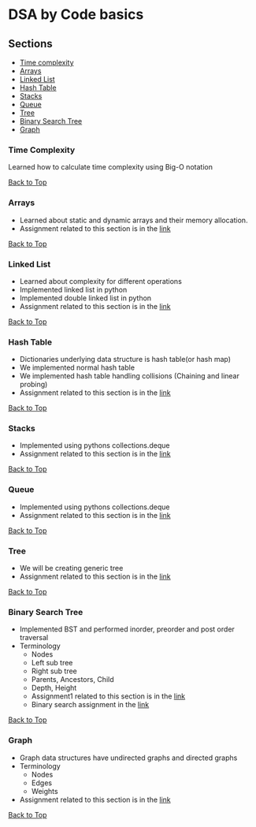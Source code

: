 # DSA by Code basics

## **Sections**
- [Time complexity](#time-complexity)
- [Arrays](#arrays)
- [Linked List](#linked-list)
- [Hash Table](#hash-table)
- [Stacks](#stacks)
- [Queue](#queue)
- [Tree](#tree)
- [Binary Search Tree](#binary-search-tree)
- [Graph](#graph)

### **Time Complexity**

Learned how to calculate time complexity using Big-O notation

[Back to Top](#dsa-by-code-basics)

### **Arrays**

- Learned about static and dynamic arrays and their memory allocation.
- Assignment related to this section is in the [link](https://github.com/codebasics/data-structures-algorithms-python/blob/master/data_structures/2_Arrays/2_arrays_exercise.md)

[Back to Top](#dsa-by-code-basics)

### **Linked List**

- Learned about complexity for different operations
- Implemented linked list in python
- Implemented double linked list in python
- Assignment related to this section is in the [link](https://github.com/codebasics/data-structures-algorithms-python/blob/master/data_structures/3_LinkedList/3_linked_list_exercise.md)

[Back to Top](#dsa-by-code-basics)

### **Hash Table**

- Dictionaries underlying data structure is hash table(or hash map)
- We implemented normal hash table
- We implemented hash table handling collisions (Chaining and linear probing)
- Assignment related to this section is in the [link](https://github.com/codebasics/data-structures-algorithms-python/blob/master/data_structures/4_HashTable_2_Collisions/4_hash_table_exercise.md)

[Back to Top](#dsa-by-code-basics)

### **Stacks**

- Implemented using pythons collections.deque
- Assignment related to this section is in the [link](https://github.com/codebasics/data-structures-algorithms-python/blob/master/data_structures/5_Stack/5_stack_exercise.md)

[Back to Top](#dsa-by-code-basics)

### **Queue**

- Implemented using pythons collections.deque
- Assignment related to this section is in the [link](https://github.com/codebasics/data-structures-algorithms-python/blob/master/data_structures/6_Queue/6_queue_exercise.md)

[Back to Top](#dsa-by-code-basics)

### **Tree**

- We will be creating generic tree
- Assignment related to this section is in the [link](https://github.com/codebasics/data-structures-algorithms-python/blob/master/data_structures/7_Tree/7_tree_exercise.md)

[Back to Top](#dsa-by-code-basics)

### **Binary Search Tree**

- Implemented BST and performed inorder, preorder and post order traversal
- Terminology
    - Nodes
    - Left sub tree
    - Right sub tree
    - Parents, Ancestors, Child
    - Depth, Height
    - Assignment1 related to this section is in the [link](https://github.com/codebasics/data-structures-algorithms-python/blob/master/data_structures/8_Binary_Tree_1/8_binary_tree_part_1_exercise.md)
    - Binary search assignment in the [link](https://github.com/codebasics/data-structures-algorithms-python/blob/master/algorithms/1_BinarySearch/binary_search_exercise.md)

[Back to Top](#dsa-by-code-basics)

### **Graph**

- Graph data structures have undirected graphs and directed graphs
- Terminology
    - Nodes
    - Edges
    - Weights
- Assignment related to this section is in the [link](https://github.com/codebasics/data-structures-algorithms-python/blob/master/data_structures/7_Tree/7_tree_exercise.md)

[Back to Top](#dsa-by-code-basics)